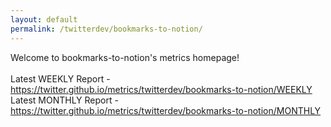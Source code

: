 ```yaml
---
layout: default
permalink: /twitterdev/bookmarks-to-notion/
---
```

Welcome to bookmarks-to-notion's metrics homepage!
<br><br>
Latest WEEKLY Report - <a href="https://twitter.github.io/metrics/twitterdev/bookmarks-to-notion/WEEKLY">https://twitter.github.io/metrics/twitterdev/bookmarks-to-notion/WEEKLY</a>
<br>
Latest MONTHLY Report - <a href="https://twitter.github.io/metrics/twitterdev/bookmarks-to-notion/MONTHLY">https://twitter.github.io/metrics/twitterdev/bookmarks-to-notion/MONTHLY</a>
<br>
